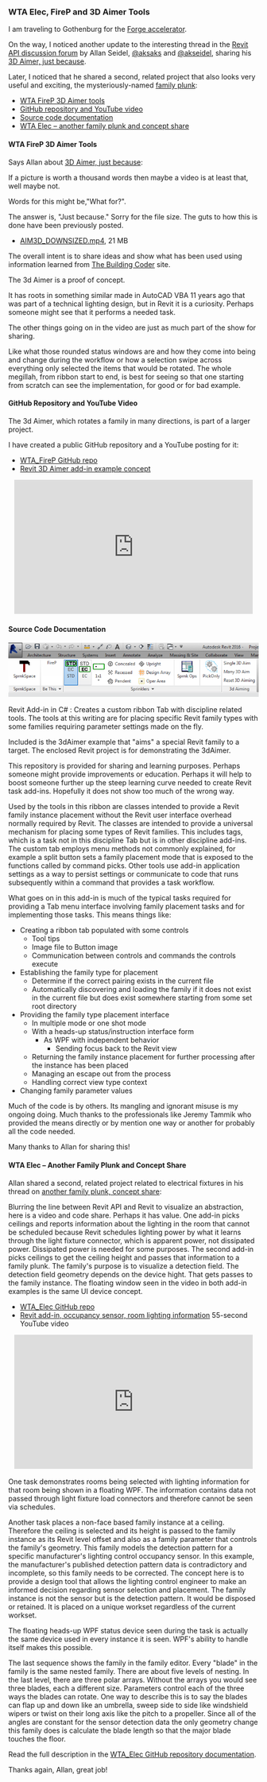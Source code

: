 <head>
<meta http-equiv="Content-Type" content="text/html; charset=utf-8">
<link rel="stylesheet" type="text/css" href="bc.css">
<!-- <script src="run_prettify.js" type="text/javascript"></script> --> 
<script src="https://google-code-prettify.googlecode.com/svn/loader/run_prettify.js" type="text/javascript"></script>
</head>

<!---

- https://forums.autodesk.com/t5/revit-api-forum/3d-aimer-just-because/m-p/6938219
  The 3d Aimer, which rotates a family in many directions, is part of a larger project. I have created a public repository for that project. Here is the link. 
  https://github.com/akseidel/WTA_FireP
  https://www.youtube.com/watch?v=fKrtMx0R9k8

Modeless WPF sprinkler family instance placement parameter setting 
#RevitAPI @AutodeskRevit #aec #bim #dynamobim @AutodeskForge http://bit.ly/3daimer

I am traveling to Gothenburg for the Forge accelerator. Meanwhile, Allan Seidel shared his WTA FireP 3D Aimer add-in that creates a custom ribbon tab with discipline related tools for placing specific Revit family types with some families requiring parameter settings made on the fly and the 3D Aimer example that "aims" a special Revit family to a target
&ndash; WTA FireP 3D Aimer Tools
&ndash; GitHub Repository and YouTube Video
&ndash; Source Code Documentation
&ndash; WTA Elec &ndash; Another Family Plunk and Concept Share...

-->

### WTA Elec, FireP and 3D Aimer Tools

I am traveling to Gothenburg for the
[Forge accelerator](http://thebuildingcoder.typepad.com/blog/2017/03/events-uv-coordinates-and-rooms-on-level.html#2).

On the way, I noticed another update to the interesting thread in 
the [Revit API discussion forum](http://forums.autodesk.com/t5/revit-api-forum/bd-p/160)
by Allan Seidel,
[@aksaks](https://forums.autodesk.com/t5/user/viewprofilepage/user-id/540057)
and [@akseidel](https://github.com/akseidel), 
sharing his [3D Aimer, just because](https://forums.autodesk.com/t5/revit-api-forum/3d-aimer-just-because/m-p/6938219).

Later, I noticed that he shared a second, related project that also looks very useful and exciting,
the mysteriously-named [family plunk](https://forums.autodesk.com/t5/revit-api-forum/another-family-plunk-concept-share/m-p/6972598):

- [WTA FireP 3D Aimer tools](#2)
- [GitHub repository and YouTube video](#3)
- [Source code documentation](#4)
- [WTA Elec &ndash; another family plunk and concept share](#5)


#### <a name="2"></a>WTA FireP 3D Aimer Tools

Says Allan about [3D Aimer, just because](https://forums.autodesk.com/t5/revit-api-forum/3d-aimer-just-because/m-p/6938219):

If a picture is worth a thousand words then maybe a video is at least that, well maybe not.

Words for this might be,"What for?".

The answer is, "Just because." Sorry for the file size. The guts to how this is done have been previously posted. 

- [AIM3D_DOWNSIZED.mp4](https://forums.autodesk.com/autodesk/attachments/autodesk/160/21574/1/AIM3D_DOWNSIZED.mp4), 21 MB

The overall intent is to share ideas and show what has been used using information learned
from [The Building Coder](http://thebuildingcoder.typepad.com/) site.

The 3d Aimer is a proof of concept.

It has roots in something similar made in AutoCAD VBA 11 years ago that was part of a technical lighting design, but in Revit it is a curiosity. Perhaps someone might see that it performs a needed task.

The other things going on in the video are just as much part of the show for sharing.

Like what those rounded status windows are and how they come into being and change during the workflow or how a selection swipe across everything only selected the items that would be rotated. The whole megillah, from ribbon start to end, is best for seeing so that one starting from scratch can see the implementation, for good or for bad example.

#### <a name="3"></a>GitHub Repository and YouTube Video

The 3d Aimer, which rotates a family in many directions, is part of a larger project.

I have created a public GitHub repository and a YouTube posting for it:
 
- [WTA_FireP GitHub repo](https://github.com/akseidel/WTA_FireP)
- [Revit 3D Aimer add-in example concept](https://www.youtube.com/watch?v=fKrtMx0R9k8)

<center>
<iframe width="480" height="270" src="https://www.youtube.com/embed/fKrtMx0R9k8?rel=0" frameborder="0" allowfullscreen></iframe>
</center>

#### <a name="4"></a>Source Code Documentation

![RibbonTab](img/akseidel_FPRibbonTab.png)

Revit Add-in in C# : Creates a custom ribbon Tab with discipline related tools. The tools at this writing are for placing specific Revit family types with some families requiring parameter settings made on the fly.

Included is the 3dAimer example that "aims" a special Revit family to a target. The enclosed Revit project is for demonstrating the 3dAimer.

This repository is provided for sharing and learning purposes. Perhaps someone might provide improvements or education. Perhaps it will help to boost someone further up the steep learning curve needed to create Revit task add-ins. Hopefully it does not show too much of the wrong way.  

Used by the tools in this ribbon are classes intended to provide a Revit family instance placement without the Revit user interface overhead normally required by Revit. The classes are intended to provide a universal mechanism for placing some types of Revit families. This includes tags, which is a task not in this discipline Tab but is in other discipline add-ins. The custom tab employs menu methods not commonly explained, for example a split button sets a family placement mode that is exposed to the functions called by command picks. Other tools use add-in application settings as a way to persist settings or communicate to code that runs subsequently within a command that provides a task workflow.

What goes on in this add-in is much of the typical tasks required for providing a Tab menu interface involving family placement tasks and for implementing those tasks. This means things like:

* Creating a ribbon tab populated with some controls
  - Tool tips
  - Image file to Button image
  - Communication between controls and commands the controls execute
* Establishing the family type for placement
  - Determine if the correct pairing exists in the current file
  - Automatically discovering and loading the family if it does not exist in the current file but does exist somewhere starting from some set root directory
* Providing the family type placement interface
  - In multiple mode or one shot mode
  - With a heads-up status/instruction interface form
    - As WPF with independent behavior
      - Sending focus back to the Revit view
  - Returning the family instance placement for further processing after the instance has been placed
  - Managing an escape out from the process
  - Handling correct view type context
* Changing family parameter values

Much of the code is by others. Its mangling and ignorant misuse is my ongoing doing. Much thanks to the professionals like Jeremy Tammik who provided the means directly or by mention one way or another for probably all the code needed.

Many thanks to Allan for sharing this!

#### <a name="5"></a>WTA Elec &ndash; Another Family Plunk and Concept Share

Allan shared a second, related project related to electrical fixtures in his thread
on [another family plunk, concept share](https://forums.autodesk.com/t5/revit-api-forum/another-family-plunk-concept-share/m-p/6972598):

Blurring the line between Revit API and Revit to visualize an abstraction, here is a video and code share. Perhaps it has value. One add-in picks ceilings and reports information about the lighting in the room that cannot be scheduled because Revit schedules lighting power by what it learns through the light fixture connector, which is apparent power, not dissipated power. Dissipated power is needed for some purposes. The second add-in picks ceilings to get the ceiling height and passes that information to a family plunk. The family's purpose is to visualize a detection field. The detection field geometry depends on the device hight. That gets passes to the family instance. The floating window seen in the video in both add-in examples is the same UI device concept.
 
- [WTA_Elec GitHub repo](https://github.com/akseidel/WTA_Elec)
- [Revit add-in, occupancy sensor, room lighting information](https://www.youtube.com/watch?v=KCu0yLzjRgE) 55-second YouTube video

<center>
<iframe width="480" height="270" src="https://www.youtube.com/embed/KCu0yLzjRgE?rel=0" frameborder="0" allowfullscreen></iframe>
</center>

One task demonstrates rooms being selected with lighting information for that room being shown in a floating WPF. The information contains data not passed through light fixture load connectors and therefore cannot be seen via schedules.

Another task places a non-face based family instance at a ceiling. Therefore the ceiling is selected and its height is passed to the family instance as its Revit level offset and also as a family parameter that controls the family's geometry. This family models the detection pattern for a specific manufacturer's lighting control occupancy sensor. In this example, the manufacturer's published detection pattern data is contradictory and incomplete, so this family needs to be corrected. The concept here is to provide a design tool that allows the lighting control engineer to make an informed decision regarding sensor selection and placement. The family instance is not the sensor but is the detection pattern. It would be disposed or retained. It is placed on a unique workset regardless of the current workset.

The floating heads-up WPF status device seen during the task is actually the same device used in every instance it is seen. WPF's ability to handle itself makes this possible.

The last sequence shows the family in the family editor. Every "blade" in the family is the same nested family. There are about five levels of nesting. In the last level, there are three polar arrays. Without the arrays you would see three blades, each a different size. Parameters control each of the three ways the blades can rotate. One way to describe this is to say the blades can flap up and down like an umbrella, sweep side to side like windshield wipers or twist on their long axis like the pitch to a propeller. Since all of the angles are constant for the sensor detection data the only geometry change this family does is calculate the blade length so that the major blade touches the floor.

Read the full description in the [WTA_Elec GitHub repository documentation](https://github.com/akseidel/WTA_Elec).

Thanks again, Allan, great job!

